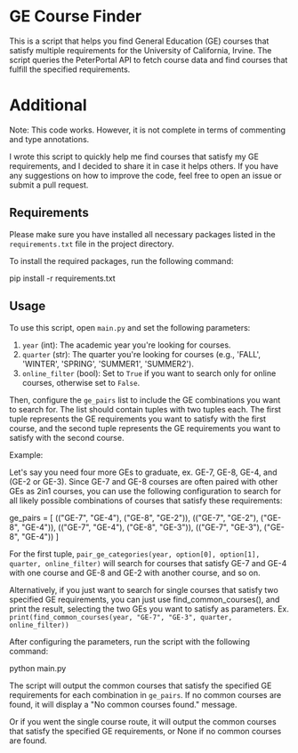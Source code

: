 # GE Course Finder

This is a script that helps you find General Education (GE) courses that satisfy multiple requirements for the University of California, Irvine. The script queries the PeterPortal API to fetch course data and find courses that fulfill the specified requirements.

# Additional

Note: 
This code works. 
However, it is not complete in terms of commenting and type annotations.

I wrote this script to quickly help me find courses that satisfy my GE requirements, and I decided to share it in case it helps others. If you have any suggestions on how to improve the code, feel free to open an issue or submit a pull request.

## Requirements

Please make sure you have installed all necessary packages listed in the `requirements.txt` file in the project directory.

To install the required packages, run the following command:

pip install -r requirements.txt

## Usage

To use this script, open `main.py` and set the following parameters:

1. `year` (int): The academic year you're looking for courses.
2. `quarter` (str): The quarter you're looking for courses (e.g., 'FALL', 'WINTER', 'SPRING', 'SUMMER1', 'SUMMER2').
3. `online_filter` (bool): Set to `True` if you want to search only for online courses, otherwise set to `False`.

Then, configure the `ge_pairs` list to include the GE combinations you want to search for. The list should contain tuples with two tuples each. The first tuple represents the GE requirements you want to satisfy with the first course, and the second tuple represents the GE requirements you want to satisfy with the second course.

Example:

Let's say you need four more GEs to graduate, ex. GE-7, GE-8, GE-4, and (GE-2 or GE-3). 
Since GE-7 and GE-8 courses are often paired with other GEs as 2in1 courses, you can use the following configuration to search for all likely possible combinations of courses that satisfy these requirements:

ge_pairs = [
    (("GE-7", "GE-4"), ("GE-8", "GE-2")),
    (("GE-7", "GE-2"), ("GE-8", "GE-4")),
    (("GE-7", "GE-4"), ("GE-8", "GE-3")),
    (("GE-7", "GE-3"), ("GE-8", "GE-4"))
]

For the first tuple, `pair_ge_categories(year, option[0], option[1], quarter, online_filter)` will search for courses that satisfy GE-7 and GE-4 with one course and GE-8 and GE-2 with another course, and so on.

Alternatively, if you just want to search for single courses that satisfy two specified GE requirements, 
you can just use find_common_courses(), and print the result, selecting the two GEs you want to satisfy as parameters.
Ex.
`print(find_common_courses(year, "GE-7", "GE-3", quarter, online_filter))`

After configuring the parameters, run the script with the following command:

python main.py

The script will output the common courses that satisfy the specified GE requirements for each combination in `ge_pairs`. If no common courses are found, it will display a "No common courses found." message.

Or if you went the single course route, it will output the common courses that satisfy the specified GE requirements, or None if no common courses are found.

